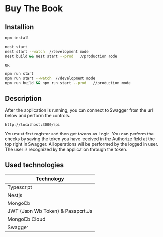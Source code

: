 # Buy The Book

## Installion
```sh
npm install

nest start
nest start --watch  //development mode
nest build && nest start --prod   //production mode

OR

npm run start
npm run start --watch  //development mode
npm run build && npm run start --prod   //production mode
```

## Description

After the application is running, you can connect to Swagger from the url below and perform the controls.
```
http://localhost:3000/api
```
You must first register and then get tokens as Login. You can perform the checks by saving the token you have received in the Authorize field at the top right in Swagger. All operations will be performed by the logged in user. The user is recognized by the application through the token.

## Used technologies

| Technology |
| ------ |
| Typescript |
| Nestjs |
| MongoDb | 
| JWT (Json Wb Token) & Passport.Js | 
| MongoDb Cloud | 
| Swagger |

